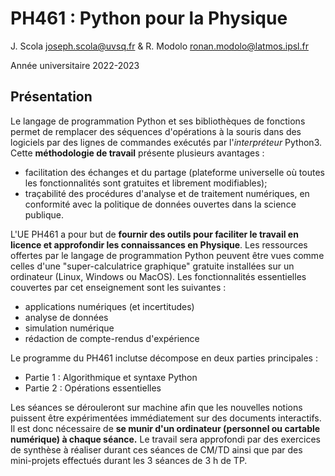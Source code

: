 # PH461 : Python pour la Physique
J. Scola joseph.scola@uvsq.fr
& 
R. Modolo ronan.modolo@latmos.ipsl.fr

Année universitaire 2022-2023

## Présentation

Le langage de programmation Python et ses bibliothèques de fonctions permet de remplacer des séquences d'opérations à la souris dans des logiciels par des lignes de commandes exécutés par l'_interpréteur_ Python3.
Cette __méthodologie de travail__ présente plusieurs avantages :
- facilitation des échanges et du partage (plateforme universelle où toutes les fonctionnalités sont gratuites et librement modifiables);
- traçabilité des procédures d'analyse et de traitement numériques, en conformité avec la politique de données ouvertes dans la science publique.

L'UE PH461 a pour but de __fournir des outils pour faciliter le travail en licence et approfondir les connaissances en Physique__. 
Les ressources offertes par le langage de programmation Python peuvent être vues comme celles d'une "super-calculatrice graphique" gratuite installées sur un ordinateur (Linux, Windows ou MacOS).
Les fonctionnalités essentielles couvertes par cet enseignement sont les suivantes :
- applications numériques (et incertitudes)
- analyse de données
- simulation numérique
- rédaction de compte-rendus d'expérience

Le programme du PH461 inclutse décompose en deux parties principales :
- Partie 1 : Algorithmique et syntaxe Python
- Partie 2 : Opérations essentielles

Les séances se dérouleront sur machine afin que les nouvelles notions puissent être expérimentées immédiatement sur des documents interactifs.
Il est donc nécessaire de __se munir d'un ordinateur (personnel ou cartable numérique) à chaque séance.__
Le travail sera approfondi par des exercices de synthèse à réaliser durant ces séances de CM/TD ainsi que par des mini-projets effectués durant les 3 séances de 3 h de TP.

```{tableofcontents}
```
